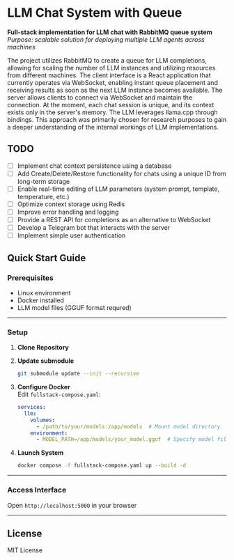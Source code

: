 # LLM Chat System with Queue

**Full-stack implementation for LLM chat with RabbitMQ queue system**  
*Purpose: scalable solution for deploying multiple LLM agents across machines*

The project utilizes RabbitMQ to create a queue for LLM completions, allowing for scaling the number of LLM instances and utilizing resources from different machines.
The client interface is a React application that currently operates via WebSocket, enabling instant queue placement and receiving results as soon as the next LLM instance becomes available. The server allows clients to connect via WebSocket and maintain the connection.
At the moment, each chat session is unique, and its context exists only in the server's memory.
The LLM leverages llama.cpp through bindings. This approach was primarily chosen for research purposes to gain a deeper understanding of the internal workings of LLM implementations.

## TODO
- [ ] Implement chat context persistence using a database  
- [ ] Add Create/Delete/Restore functionality for chats using a unique ID from long-term storage  
- [ ] Enable real-time editing of LLM parameters (system prompt, template, temperature, etc.)  
- [ ] Optimize context storage using Redis  
- [ ] Improve error handling and logging  
- [ ] Provide a REST API for completions as an alternative to WebSocket  
- [ ] Develop a Telegram bot that interacts with the server  
- [ ] Implement simple user authentication

## Quick Start Guide

### Prerequisites
- Linux environment
- Docker installed
- LLM model files (GGUF format requred)

---

### Setup

1. **Clone Repository**

2. **Update submodule**
   ```bash
   git submodule update --init --recursive
   ```

2. **Configure Docker**  
   Edit `fullstack-compose.yaml`:
   ```yaml
   services:
     llm:
       volumes:
         - /path/to/your/models:/app/models  # Mount model directory
       environment:
         - MODEL_PATH=/app/models/your_model.gguf  # Specify model filename
   ```

3. **Launch System**
   ```bash
   docker compose -f fullstack-compose.yaml up --build -d
   ```

---

### Access Interface
Open `http://localhost:5000` in your browser

---

## License

MIT License